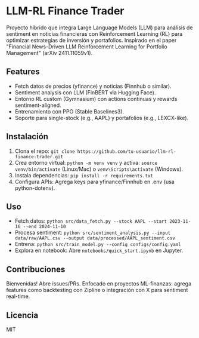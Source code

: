 # LLM-RL Finance Trader

Proyecto híbrido que integra Large Language Models (LLM) para análisis de sentiment en noticias financieras con Reinforcement Learning (RL) para optimizar estrategias de inversión y portafolios. Inspirado en el paper "Financial News-Driven LLM Reinforcement Learning for Portfolio Management" (arXiv 2411.11059v1).

## Features
- Fetch datos de precios (yfinance) y noticias (Finnhub o similar).
- Sentiment analysis con LLM (FinBERT via Hugging Face).
- Entorno RL custom (Gymnasium) con actions continuas y rewards sentiment-aligned.
- Entrenamiento con PPO (Stable Baselines3).
- Soporte para single-stock (e.g., AAPL) y portafolios (e.g., LEXCX-like).

## Instalación
1. Clona el repo: `git clone https://github.com/tu-usuario/llm-rl-finance-trader.git`
2. Crea entorno virtual: `python -m venv venv` y activa: `source venv/bin/activate` (Linux/Mac) o `venv\Scripts\activate` (Windows).
3. Instala dependencias: `pip install -r requirements.txt`
4. Configura APIs: Agrega keys para yfinance/Finnhub en .env (usa python-dotenv).

## Uso
- Fetch datos: `python src/data_fetch.py --stock AAPL --start 2023-11-16 --end 2024-11-10`
- Procesa sentiment: `python src/sentiment_analysis.py --input data/raw/AAPL.csv --output data/processed/AAPL_sentiment.csv`
- Entrena: `python src/train_model.py --config configs/config.yaml`
- Explora en notebook: Abre `notebooks/quick_start.ipynb` en Jupyter.

## Contribuciones
Bienvenidas! Abre issues/PRs. Enfocado en proyectos ML-finanzas: agrega features como backtesting con Zipline o integración con X para sentiment real-time.

## Licencia
MIT
